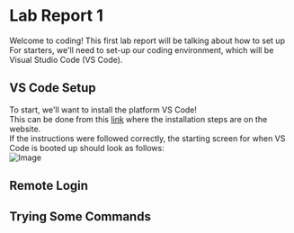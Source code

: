 # Lab Report 1  
Welcome to coding! This first lab report will be talking about how to set up For starters, we'll need to set-up our coding environment, which will be Visual Studio Code (VS Code).  
## VS Code Setup  
To start, we'll want to install the platform VS Code!  
This can be done from this [link](https://code.visualstudio.com/) where the installation steps are on the website.  
If the instructions were followed correctly, the starting screen for when VS Code is booted up should look as follows:  
![Image](VS.PNG)

## Remote Login  
  
  
## Trying Some Commands  
